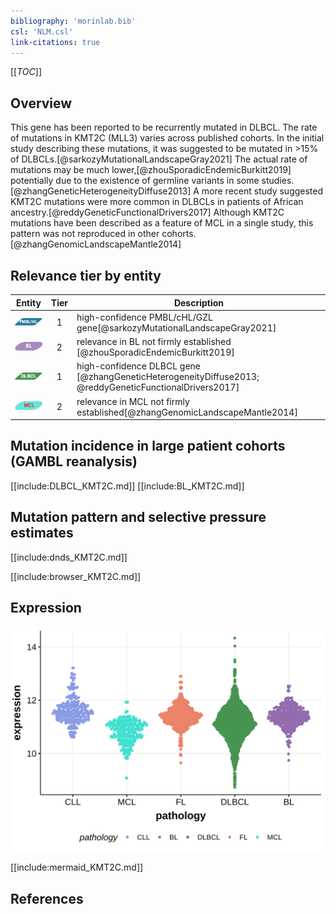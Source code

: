 ```yaml
---
bibliography: 'morinlab.bib'
csl: 'NLM.csl'
link-citations: true
---
```

[[_TOC_]]

## Overview
This gene has been reported to be recurrently mutated in DLBCL. The rate of mutations in KMT2C (MLL3) varies across published cohorts. In the initial study describing these mutations, it was suggested to be mutated in >15% of DLBCLs.[@sarkozyMutationalLandscapeGray2021] The actual rate of mutations may be much lower,[@zhouSporadicEndemicBurkitt2019] potentially due to the existence of germline variants in some studies.[@zhangGeneticHeterogeneityDiffuse2013] A more recent study suggested KMT2C mutations were more common in DLBCLs in patients of African ancestry.[@reddyGeneticFunctionalDrivers2017] Although KMT2C mutations have been described as a feature of MCL in a single study, this pattern was not reproduced in other cohorts.[@zhangGenomicLandscapeMantle2014]



## Relevance tier by entity

|Entity|Tier|Description                            |
|:------:|:----:|---------------------------------------|
|![PMBL](images/icons/PMBL_tier1.png)|1|high-confidence PMBL/cHL/GZL gene[@sarkozyMutationalLandscapeGray2021]|
|![BL](images/icons/BL_tier2.png)    |2   |relevance in BL not firmly established [@zhouSporadicEndemicBurkitt2019]|
|![DLBCL](images/icons/DLBCL_tier1.png) |1   |high-confidence DLBCL gene             [@zhangGeneticHeterogeneityDiffuse2013; @reddyGeneticFunctionalDrivers2017]|
|![MCL](images/icons/MCL_tier2.png)   |2   |relevance in MCL not firmly established[@zhangGenomicLandscapeMantle2014]|

## Mutation incidence in large patient cohorts (GAMBL reanalysis)

[[include:DLBCL_KMT2C.md]]
[[include:BL_KMT2C.md]]

## Mutation pattern and selective pressure estimates

[[include:dnds_KMT2C.md]]

[[include:browser_KMT2C.md]]

## Expression
![](images/gene_expression/KMT2C_by_pathology.svg)
<!-- ORIGIN: zhangGeneticHeterogeneityDiffuse2013 -->
<!-- BL: zhouSporadicEndemicBurkitt2019 -->
<!-- BL: zhouSporadicEndemicBurkitt2019 -->
<!-- MCL: zhangGenomicLandscapeMantle2014 -->
<!-- DLBCL: zhangGeneticHeterogeneityDiffuse2013 -->
<!-- PMBL: sarkozyMutationalLandscapeGray2021a -->


[[include:mermaid_KMT2C.md]]

## References

